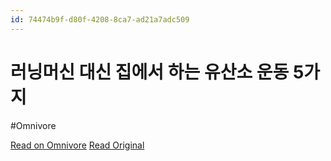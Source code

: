 ```yaml
---
id: 74474b9f-d80f-4208-8ca7-ad21a7adc509
---
```


# 러닝머신 대신 집에서 하는 유산소 운동 5가지
#Omnivore

[Read on Omnivore](https://omnivore.app/me/https-workout-honeytip-kr-p-19509-19332befe27)
[Read Original](https://workout.honeytip.kr/?p=19509)

